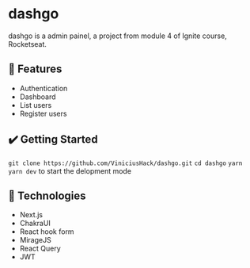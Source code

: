 # dashgo
dashgo is a admin painel, a project from module 4 of Ignite course, Rocketseat.

## 🔨 Features
- Authentication
- Dashboard
- List users
- Register users

## ✔️ Getting Started
`git clone https://github.com/ViniciusHack/dashgo.git`
`cd dashgo`
`yarn`
`yarn dev`
to start the delopment mode

## 🔧 Technologies
- Next.js
- ChakraUI
- React hook form
- MirageJS
- React Query
- JWT
